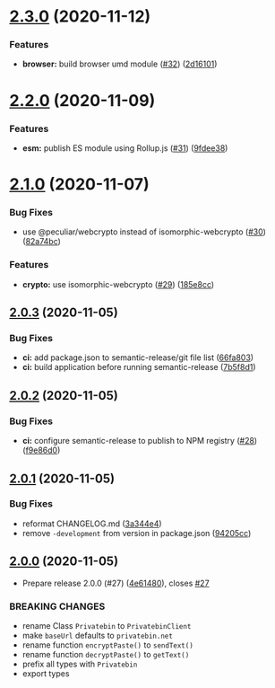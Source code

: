 # [2.3.0](https://github.com/pixelfactoryio/privatebin-cli/compare/v2.2.0...v2.3.0) (2020-11-12)


### Features

* **browser:** build browser umd module ([#32](https://github.com/pixelfactoryio/privatebin-cli/issues/32)) ([2d16101](https://github.com/pixelfactoryio/privatebin-cli/commit/2d16101f4edfe67fd7631433a8f96e883de5a58f))

# [2.2.0](https://github.com/pixelfactoryio/privatebin-cli/compare/v2.1.0...v2.2.0) (2020-11-09)


### Features

* **esm:** publish ES module using Rollup.js ([#31](https://github.com/pixelfactoryio/privatebin-cli/issues/31)) ([9fdee38](https://github.com/pixelfactoryio/privatebin-cli/commit/9fdee38665585c814d30573aa8509bd904786e9f))

# [2.1.0](https://github.com/pixelfactoryio/privatebin-cli/compare/v2.0.3...v2.1.0) (2020-11-07)


### Bug Fixes

* use @peculiar/webcrypto instead of isomorphic-webcrypto ([#30](https://github.com/pixelfactoryio/privatebin-cli/issues/30)) ([82a74bc](https://github.com/pixelfactoryio/privatebin-cli/commit/82a74bc6eba086bb9b3ec37c0cd774b7d3bc0169))


### Features

* **crypto:** use isomorphic-webcrypto ([#29](https://github.com/pixelfactoryio/privatebin-cli/issues/29)) ([185e8cc](https://github.com/pixelfactoryio/privatebin-cli/commit/185e8cc8870f88bb6b2682aa3ac953d28d328e5e))

## [2.0.3](https://github.com/pixelfactoryio/privatebin-cli/compare/v2.0.2...v2.0.3) (2020-11-05)


### Bug Fixes

* **ci:** add package.json to semantic-release/git file list ([66fa803](https://github.com/pixelfactoryio/privatebin-cli/commit/66fa803a2eb15578677d7fb4cf250a9546af708a))
* **ci:** build application before running semantic-release ([7b5f8d1](https://github.com/pixelfactoryio/privatebin-cli/commit/7b5f8d197068bc08ba2adc6c91dedeb42c3aff4a))

## [2.0.2](https://github.com/pixelfactoryio/privatebin-cli/compare/v2.0.1...v2.0.2) (2020-11-05)


### Bug Fixes

* **ci:** configure semantic-release to publish to NPM registry ([#28](https://github.com/pixelfactoryio/privatebin-cli/issues/28)) ([f9e86d0](https://github.com/pixelfactoryio/privatebin-cli/commit/f9e86d04d6f874d394c8e8692e4ec95ddab46e10))

## [2.0.1](https://github.com/pixelfactoryio/privatebin-cli/compare/v2.0.0...v2.0.1) (2020-11-05)


### Bug Fixes

* reformat CHANGELOG.md ([3a344e4](https://github.com/pixelfactoryio/privatebin-cli/commit/3a344e48f97c442bc47f49dda93c7e98772ac2e3))
* remove `-development` from version in package.json ([94205cc](https://github.com/pixelfactoryio/privatebin-cli/commit/94205cc48b7088c3f49784b6738cb55180500f88))

## [2.0.0](https://github.com/pixelfactoryio/privatebin-cli/compare/v1.0.2...v2.0.0) (2020-11-05)


* Prepare release 2.0.0 (#27) ([4e61480](https://github.com/pixelfactoryio/privatebin-cli/commit/4e61480f1f939f2a74bede3393794d1a5be33b8d)), closes [#27](https://github.com/pixelfactoryio/privatebin-cli/issues/27)


### BREAKING CHANGES

- rename Class `Privatebin` to `PrivatebinClient`
- make `baseUrl` defaults to `privatebin.net`
- rename function `encryptPaste()` to `sendText()`
- rename function `decryptPaste()` to `getText()`
- prefix all types with `Privatebin`
- export types
